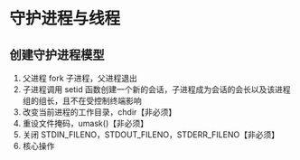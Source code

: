 # 守护进程与线程

## 创建守护进程模型

1. 父进程 fork 子进程，父进程退出
2. 子进程调用 setid 函数创建一个新的会话，子进程成为会话的会长以及该进程组的组长，且不在受控制终端影响
3. 改变当前进程的工作目录，chdir【非必须】
4. 重设文件掩码，umask()【非必须】
5. 关闭 STDIN_FILENO，STDOUT_FILENO，STDERR_FILENO【非必须】
6. 核心操作